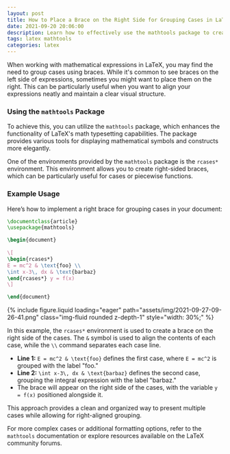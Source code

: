 ```yaml
---
layout: post
title: How to Place a Brace on the Right Side for Grouping Cases in LaTeX
date: 2021-09-20 20:06:00
description: Learn how to effectively use the mathtools package to create right-sided braces for grouping cases in your LaTeX documents.
tags: latex mathtools
categories: latex
---
```


When working with mathematical expressions in LaTeX, you may find the need to group cases using braces. While it's common to see braces on the left side of expressions, sometimes you might want to place them on the right. This can be particularly useful when you want to align your expressions neatly and maintain a clear visual structure.

### Using the `mathtools` Package

To achieve this, you can utilize the `mathtools` package, which enhances the functionality of LaTeX's math typesetting capabilities. The package provides various tools for displaying mathematical symbols and constructs more elegantly.

One of the environments provided by the `mathtools` package is the `rcases*` environment. This environment allows you to create right-sided braces, which can be particularly useful for cases or piecewise functions.

### Example Usage

Here’s how to implement a right brace for grouping cases in your document:

```latex
\documentclass{article}
\usepackage{mathtools}

\begin{document}
 
\[
\begin{rcases*}
E = mc^2 & \text{foo} \\
\int x-3\, dx & \text{barbaz}
\end{rcases*} y = f(x)
\]

\end{document}
```

<div class="row mt-3">
    <div class="col-sm mt-3 mt-md-0">
        {% include figure.liquid loading="eager" path="assets/img/2021-09-27-09-26-41.png" class="img-fluid rounded z-depth-1" style="width: 30%;" %}
    </div>
</div>


In this example, the `rcases*` environment is used to create a brace on the right side of the cases. The `&` symbol is used to align the contents of each case, while the `\\` command separates each case line.

- **Line 1:** `E = mc^2 & \text{foo}` defines the first case, where `E = mc^2` is grouped with the label "foo."
- **Line 2:** `\int x-3\, dx & \text{barbaz}` defines the second case, grouping the integral expression with the label "barbaz."
- The brace will appear on the right side of the cases, with the variable `y = f(x)` positioned alongside it.

This approach provides a clean and organized way to present multiple cases while allowing for right-aligned grouping. 

For more complex cases or additional formatting options, refer to the `mathtools` documentation or explore resources available on the LaTeX community forums.
